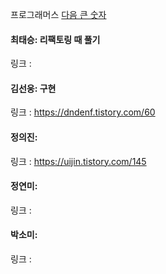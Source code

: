 프로그래머스 [다음 큰 숫자](https://school.programmers.co.kr/learn/courses/30/lessons/12911)<br>

#### 최태승: 리팩토링 때 풀기
링크 : 

#### 김선웅: 구현
링크 : https://dndenf.tistory.com/60

#### 정의진: 
링크 : https://uijin.tistory.com/145

#### 정연미: 
링크 : 

#### 박소미: 
링크 : 
